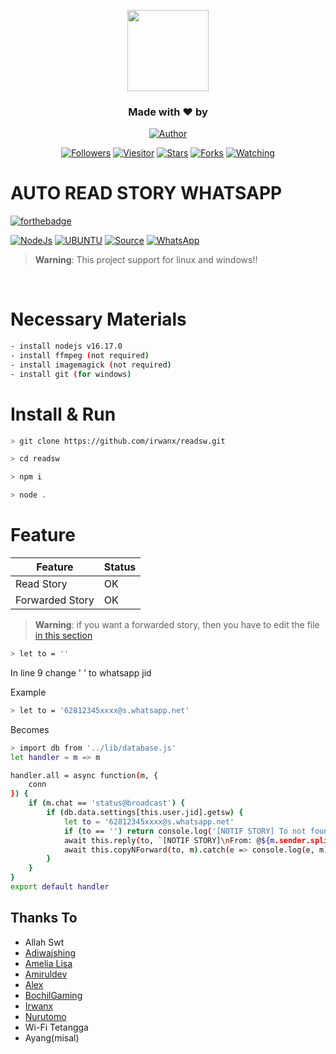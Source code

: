 <p align="center"> 
  <img src="https://github.com/irwanx.png" height="130"/> 
  </p> 
  <h3 align="center">Made with ❤️ by</h3> 
  <p align="center"> 
  <a href="https://github.com/irwanx/"><img title="Author" src="https://img.shields.io/badge/author-irwanx-blue?style=for-the-badge&logo=github"></a> 
</p> 
  <p align="center"> 
  <a href="https://github.com/irwanx/followers"><img title="Followers" src="https://img.shields.io/github/followers/irwanx?color=blue&style=flat-square"></a> 
  <a href="https://visitor-badge.glitch.me/badge?page_id=irwanx/xyz-wabot/tree/multi-device"><img title="Viesitor" src="https://visitor-badge.glitch.me/badge?page_id=irwanx/readsw"></a> 
  <a href="https://github.com/irwanx/readsw/stargazers/"><img title="Stars" src="https://img.shields.io/github/stars/irwanx/readsw?color=red&style=flat-square"></a> 
  <a href="https://github.com/irwanx/readsw/network/members"><img title="Forks" src="https://img.shields.io/github/forks/irwanx/readsw?color=red&style=flat-square"></a> 
  <a href="https://github.com/irwanx/readsw/watchers"><img title="Watching" src="https://img.shields.io/github/watchers/irwanx/readsw?label=watchers&color=blue&style=flat-square"></a>
  </p>
  
<h1 align="left">AUTO READ STORY WHATSAPP</h1>

[![forthebadge](https://forthebadge.com/images/badges/made-with-javascript.svg)](https://forthebadge.com)


[![NodeJs](https://img.shields.io/badge/nodejs-v16.17.0-yellow)](https://go.dev/)
[![UBUNTU](https://img.shields.io/badge/ubuntu-v20.04-orange)](https://releases.ubuntu.com/impish/)
[![Source](https://img.shields.io/badge/-BochilGaming-black?style=flat&logo=github&logoColor=white&link=https://github.com/BochilGaming/)](https://github.com/BochilGaming)
[![WhatsApp](https://img.shields.io/badge/-WhatsApp-green?style=flat&logo=whatsapp&logoColor=white&link=https://wa.me/628882611841/)](https://wa.me/628882611841)
> **Warning**: This project support for linux and windows!!
<br>

# Necessary Materials
```bash
- install nodejs v16.17.0
- install ffmpeg (not required)
- install imagemagick (not required)
- install git (for windows)
```
# Install & Run
```bash
> git clone https://github.com/irwanx/readsw.git
```
```bash
> cd readsw
```
```bash
> npm i
```
```bash
> node .
```
# Feature
Feature | Status |
-------|-------|
Read Story| OK |
Forwarded Story| OK |

> **Warning**: if you want a forwarded story, then you have to edit the file [in this section](https://github.com/irwanx/readsw/blob/master/plugins/_autorespon.js)
```bash
> let to = ''
```
In line 9 change ' ' to whatsapp jid

Example
```bash
> let to = '62812345xxxx@s.whatsapp.net'
```
Becomes
```bash
> import db from '../lib/database.js'
let handler = m => m

handler.all = async function(m, {
    conn
}) {
    if (m.chat == 'status@broadcast') {
        if (db.data.settings[this.user.jid].getsw) {
            let to = '62812345xxxx@s.whatsapp.net'
            if (to == '') return console.log('[NOTIF STORY] To not found')
            await this.reply(to, `[NOTIF STORY]\nFrom: @${m.sender.split('@')[0]}`, m)
            await this.copyNForward(to, m).catch(e => console.log(e, m))
        }
    }
}
export default handler
```
## Thanks To
- Allah Swt
- [Adiwajshing](https://github.com/Adiwajshing)
- [Amelia Lisa](https://github.com/Ameliascrf)
- [Amiruldev](https://github.com/amiruldev20)
- [Alex](https://instagram.com/alexx_gpakboy)
- [BochilGaming](https://github.com/BochilGaming)
- [Irwanx](https://github.com/irwanx)
- [Nurutomo](https://github.com/Nurutomo)
- Wi-Fi Tetangga
- Ayang(misal)
